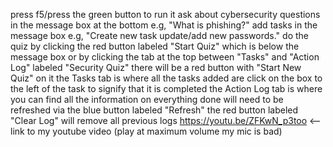 press f5/press the green button to run it
ask about cybersecurity questions in the message box at the bottom e.g, "What is phishing?"
add tasks in the message box e.g, "Create new task update/add new passwords."
do the quiz by clicking the red button labeled "Start Quiz" which is below the message box or by clicking the tab at the top between "Tasks" and "Action Log" labeled "Security Quiz" there will be a red button with "Start New Quiz" on it
the Tasks tab is where all the tasks added are click on the box to the left of the task to signify that it is completed
the Action Log tab is where you can find all the information on everything done will need to be refreshed via the blue button labeled "Refresh" 
the red button labeled "Clear Log" will remove all previous logs
https://youtu.be/ZFKwN_p3too <--  link to my youtube video (play at maximum volume my mic is bad)
